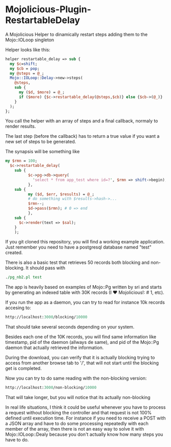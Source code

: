 # Mojolicious-Plugin-RestartableDelay
A Mojolicious Helper to dinamically restart steps adding them to the Mojo::IOLoop singleton

Helper looks like this:

```perl
helper restartable_delay => sub {
  my $c=shift;
  my $cb = pop;
  my @steps = @_;
  Mojo::IOLoop::Delay->new->steps(
    @steps,
    sub {
      my ($d, $more) = @_;
      if ($more) {$c->restartable_delay(@steps,$cb)} else {$cb->(@_)}
    }
  );
};
```

You call the helper with an array of steps and a final callback, normaly to render results.

The last step (before the callback) has to return a true value if you want a new set of steps to be generated.

The synapsis will be something like

```perl
my $rmn = 100;
  $c->restartable_delay(
    sub {
          $c->pg->db->query(
            'select * from app_test where id=?', $rmn => shift->begin);
          },
    sub {
          my ($d, $err, $results) = @_;
          # do something with $results->hash->...
          $rmn--;
          $d->pass($rmn); # 0 => end
          },
    sub {
      $c->render(text => $sal);
    }
    );
```

If you git cloned this repository, you will find a working example application. Just remember you need to have a postgresql database named "test" created.

There is also a basic test that retrieves 50 records both blocking and non-blocking. It should pass with

```perl
./pg_nb2.pl test
```
The app is heavily based on examples of Mojo::Pg written by sri and starts by generating an indexed table with 30K records (I ♥ Mojolicious!: # 1, etc).

If you run the app as a daemon, you can try to read for instance 10k records accesing to:

```perl
http://localhost:3000/blocking/10000
```
That should take several seconds depending on your system.

Besides each one of the 10K records, you will find same information like timestamp, pid of the daemon (allways de same), and pid of the Mojo::Pg daemon that actually retrieved the information.

During the download, you can verify that it is actually blocking trying to access from another browse tab to '/', that will not start until the blocking get is completed.

Now you can try to do same reading with the non-blocking version:

```perl
http://localhost:3000/non-blocking/10000
```
That will take longer, but you will notice that its actually non-blocking

In real life situations, I think it could be useful whenever you have to process a request without blocking the controller and that request is not 100% defined until execution time. For instance if you need to receive a POST with a JSON array and have to do some processing repeatedly with each member of the array, then there is not an easy way to solve it with Mojo::IOLoop::Dealy because you don't actually know how many steps you have to do.

